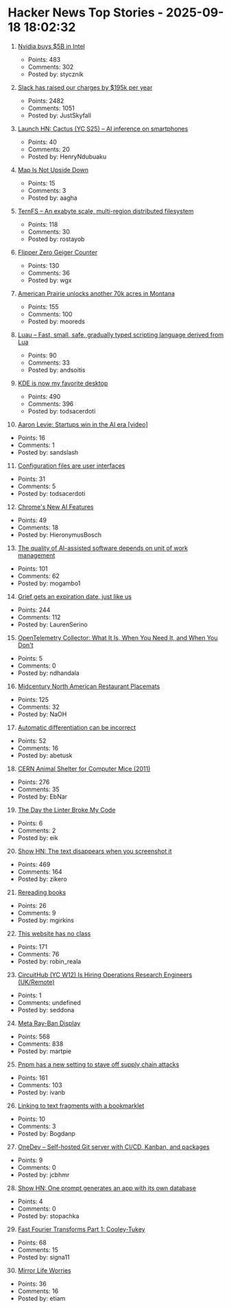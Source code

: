 # Hacker News Top Stories - 2025-09-18 18:02:32

1. [Nvidia buys $5B in Intel](https://www.tomshardware.com/pc-components/cpus/nvidia-and-intel-announce-jointly-developed-intel-x86-rtx-socs-for-pcs-with-nvidia-graphics-also-custom-nvidia-data-center-x86-processors-nvidia-buys-usd5-billion-in-intel-stock-in-seismic-deal)
   - Points: 483
   - Comments: 302
   - Posted by: stycznik

2. [Slack has raised our charges by $195k per year](https://skyfall.dev/posts/slack)
   - Points: 2482
   - Comments: 1051
   - Posted by: JustSkyfall

3. [Launch HN: Cactus (YC S25) – AI inference on smartphones](https://github.com/cactus-compute/cactus)
   - Points: 40
   - Comments: 20
   - Posted by: HenryNdubuaku

4. [Map Is Not Upside Down](https://www.maps.com/this-map-is-not-upside-down/)
   - Points: 15
   - Comments: 3
   - Posted by: aagha

5. [TernFS – An exabyte scale, multi-region distributed filesystem](https://www.xtxmarkets.com/tech/2025-ternfs/)
   - Points: 118
   - Comments: 30
   - Posted by: rostayob

6. [Flipper Zero Geiger Counter](https://kasiin.top/blog/2025-08-04-flipper_zero_geiger_counter_module/)
   - Points: 130
   - Comments: 36
   - Posted by: wgx

7. [American Prairie unlocks another 70k acres in Montana](https://earthhope.substack.com/p/victory-for-public-access-american)
   - Points: 155
   - Comments: 100
   - Posted by: mooreds

8. [Luau – Fast, small, safe, gradually typed scripting language derived from Lua](https://luau.org/)
   - Points: 90
   - Comments: 33
   - Posted by: andsoitis

9. [KDE is now my favorite desktop](https://kokada.dev/blog/kde-is-now-my-favorite-desktop/)
   - Points: 490
   - Comments: 396
   - Posted by: todsacerdoti

10. [Aaron Levie: Startups win in the AI era [video]](https://www.youtube.com/watch?v=uqc_vt95GJg)
   - Points: 16
   - Comments: 1
   - Posted by: sandslash

11. [Configuration files are user interfaces](https://ochagavia.nl/blog/configuration-files-are-user-interfaces/)
   - Points: 31
   - Comments: 5
   - Posted by: todsacerdoti

12. [Chrome's New AI Features](https://blog.google/products/chrome/new-ai-features-for-chrome/)
   - Points: 49
   - Comments: 18
   - Posted by: HieronymusBosch

13. [The quality of AI-assisted software depends on unit of work management](https://blog.nilenso.com/blog/2025/09/15/ai-unit-of-work/)
   - Points: 101
   - Comments: 62
   - Posted by: mogambo1

14. [Grief gets an expiration date, just like us](https://bessstillman.substack.com/p/oh-fuck-youre-still-sad)
   - Points: 244
   - Comments: 112
   - Posted by: LaurenSerino

15. [OpenTelemetry Collector: What It Is, When You Need It, and When You Don't](https://oneuptime.com/blog/post/2025-09-18-what-is-opentelemetry-collector-and-why-use-one/view)
   - Points: 5
   - Comments: 0
   - Posted by: ndhandala

16. [Midcentury North American Restaurant Placemats](https://casualarchivist.substack.com/p/order-up)
   - Points: 125
   - Comments: 32
   - Posted by: NaOH

17. [Automatic differentiation can be incorrect](https://www.stochasticlifestyle.com/the-numerical-analysis-of-differentiable-simulation-automatic-differentiation-can-be-incorrect/)
   - Points: 52
   - Comments: 16
   - Posted by: abetusk

18. [CERN Animal Shelter for Computer Mice (2011)](https://computer-animal-shelter.web.cern.ch/index.shtml)
   - Points: 276
   - Comments: 35
   - Posted by: EbNar

19. [The Day the Linter Broke My Code](https://blog.fillmore-labs.com/posts/errors-2/)
   - Points: 6
   - Comments: 2
   - Posted by: eik

20. [Show HN: The text disappears when you screenshot it](https://unscreenshottable.vercel.app/?text=Hello)
   - Points: 469
   - Comments: 164
   - Posted by: zikero

21. [Rereading books](https://maxgirkins.com/writings/on-rereading)
   - Points: 26
   - Comments: 9
   - Posted by: mgirkins

22. [This website has no class](https://aaadaaam.com/notes/no-class/)
   - Points: 171
   - Comments: 76
   - Posted by: robin_reala

23. [CircuitHub (YC W12) Is Hiring Operations Research Engineers (UK/Remote)](https://www.ycombinator.com/companies/circuithub/jobs/UM1QSjZ-operations-research-engineer)
   - Points: 1
   - Comments: undefined
   - Posted by: seddona

24. [Meta Ray-Ban Display](https://www.meta.com/blog/meta-ray-ban-display-ai-glasses-connect-2025/)
   - Points: 568
   - Comments: 838
   - Posted by: martpie

25. [Pnpm has a new setting to stave off supply chain attacks](https://pnpm.io/blog/releases/10.16)
   - Points: 161
   - Comments: 103
   - Posted by: ivanb

26. [Linking to text fragments with a bookmarklet](https://alexwlchan.net/2025/text-fragments-bookmarklet/)
   - Points: 10
   - Comments: 3
   - Posted by: Bogdanp

27. [OneDev – Self-hosted Git server with CI/CD, Kanban, and packages](https://onedev.io/)
   - Points: 9
   - Comments: 0
   - Posted by: jcbhmr

28. [Show HN: One prompt generates an app with its own database](https://www.manyminiapps.com/)
   - Points: 4
   - Comments: 0
   - Posted by: stopachka

29. [Fast Fourier Transforms Part 1: Cooley-Tukey](https://connorboyle.io/2025/09/11/fft-cooley-tukey.html)
   - Points: 68
   - Comments: 15
   - Posted by: signa11

30. [Mirror Life Worries](https://www.science.org/content/blog-post/mirror-life-worries)
   - Points: 36
   - Comments: 16
   - Posted by: etiam

